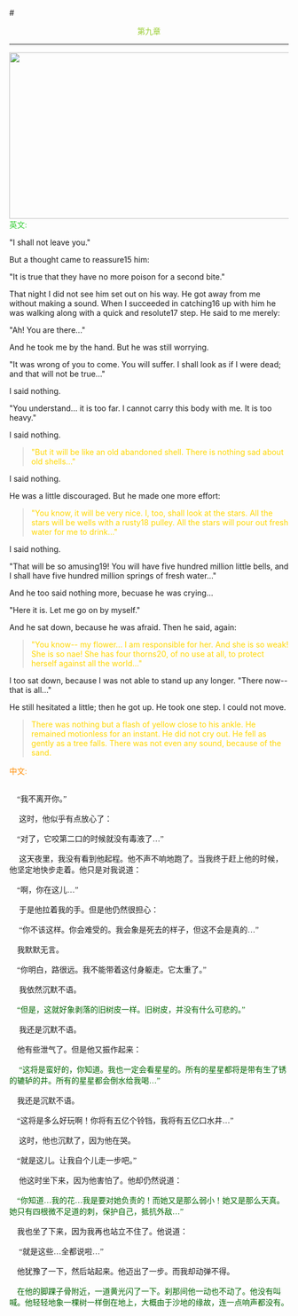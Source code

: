#<center><font color=YellowGreen>第九章</font></center>
***
<img src="https://ss3.bdstatic.com/70cFv8Sh_Q1YnxGkpoWK1HF6hhy/it/u=2120309557,3604058562&fm=26&gp=0.jpg" width="850" height="300">
<font color=LimeGreen face="楷体">英文:</font>

"I shall not leave you."

But a thought came to reassure15 him:

"It is true that they have no more poison for a second bite."

That night I did not see him set out on his way. He got away from me without making a sound. When I succeeded in catching16 up with him he was walking along with a quick and resolute17 step. He said to me merely:

"Ah! You are there..."

And he took me by the hand. But he was still worrying.

"It was wrong of you to come. You will suffer. I shall look as if I were dead; and that will not be true..."

I said nothing.

"You understand... it is too far. I cannot carry this body with me. It is too heavy."

I said nothing.

><font color=Gold>"But it will be like an old abandoned shell. There is nothing sad about old shells..."</font>

I said nothing.

He was a little discouraged. But he made one more effort:

><font color=Gold>"You know, it will be very nice. I, too, shall look at the stars. All the stars will be wells with a rusty18 pulley. All the stars will pour out fresh water for me to drink..."</font>

I said nothing.

"That will be so amusing19! You will have five hundred million little bells, and I shall have five hundred million springs of fresh water..."

And he too said nothing more, becuase he was crying...

"Here it is. Let me go on by myself."

And he sat down, because he was afraid. Then he said, again:

><font color=Gold>"You know-- my flower... I am responsible for her. And she is so weak! She is so nae! She has four thorns20, of no use at all, to protect herself against all the world..."</font>

I too sat down, because I was not able to stand up any longer.
"There now-- that is all..."

He still hesitated a little; then he got up. He took one step. I could not move.

><font color=Gold>There was nothing but a flash of yellow close to his ankle. He remained motionless for an instant. He did not cry out. He fell as gently as a tree falls. There was not even any sound, because of the sand.</font>

<font color=Darkorange face="楷体">中文:</font>

<font face="楷体"><br>&ensp;&ensp;“我不离开你。” </br></font>
<font face="楷体"><br>&ensp;&ensp; 这时，他似乎有点放心了： </br></font>
<font face="楷体"><br>&ensp;&ensp;“对了，它咬第二口的时候就没有毒液了…” </br></font>
<font face="楷体"><br>&ensp;&ensp; 这天夜里，我没有看到他起程。他不声不响地跑了。当我终于赶上他的时候，他坚定地快步走着。他只是对我说道： </br></font>
<font face="楷体"><br>&ensp;&ensp;“啊，你在这儿…”</br></font> 
<font face="楷体"><br>&ensp;&ensp; 于是他拉着我的手。但是他仍然很担心： </br></font>
<font face="楷体"><br>&ensp;&ensp; “你不该这样。你会难受的。我会象是死去的样子，但这不会是真的…” </br></font>
<font face="楷体"><br>&ensp;&ensp;我默默无言。 </br></font>
<font face="楷体"><br>&ensp;&ensp;“你明白，路很远。我不能带着这付身躯走。它太重了。” </br></font>
<font face="楷体"><br>&ensp;&ensp; 我依然沉默不语。 </br></font>
<font face="楷体" color="DarkGreen"><br>&ensp;&ensp;“但是，这就好象剥落的旧树皮一样。旧树皮，并没有什么可悲的。” </br></font>
<font face="楷体"><br>&ensp;&ensp; 我还是沉默不语。 </br></font>
<font face="楷体"><br>&ensp;&ensp;他有些泄气了。但是他又振作起来： </br></font>
<font face="楷体" color="DarkGreen"><br>&ensp;&ensp; “这将是蛮好的，你知道。我也一定会看星星的。所有的星星都将是带有生了锈的辘轳的井。所有的星星都会倒水给我喝…” </br></font>
<font face="楷体"><br>&ensp;&ensp;我还是沉默不语。  </br></font>
<font face="楷体"><br>&ensp;&ensp;“这将是多么好玩啊！你将有五亿个铃铛，我将有五亿口水井…”  </br></font>
<font face="楷体"><br>&ensp;&ensp; 这时，他也沉默了，因为他在哭。  </br></font>
<font face="楷体"><br>&ensp;&ensp;“就是这儿。让我自个儿走一步吧。”  </br></font>
<font face="楷体"><br>&ensp;&ensp; 他这时坐下来，因为他害怕了。他却仍然说道：  </br></font>
<font face="楷体" color="DarkGreen"><br>&ensp;&ensp;“你知道…我的花…我是要对她负责的！而她又是那么弱小！她又是那么天真。她只有四根微不足道的刺，保护自己，抵抗外敌…”  </br></font>
<font face="楷体"><br>&ensp;&ensp;我也坐了下来，因为我再也站立不住了。他说道：  </br></font>
<font face="楷体"><br>&ensp;&ensp; “就是这些…全都说啦…”  </br></font>
 <font face="楷体"><br>&ensp;&ensp;他犹豫了一下，然后站起来。他迈出了一步。而我却动弹不得。 </br></font>
<font face="楷体" color="DarkGreen"><br>&ensp;&ensp;在他的脚踝子骨附近，一道黄光闪了一下。刹那间他一动也不动了。他没有叫喊。他轻轻地象一棵树一样倒在地上，大概由于沙地的缘故，连一点响声都没有。 </br></font>

